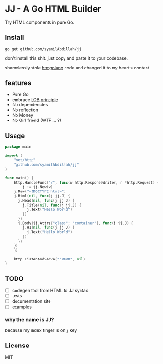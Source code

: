 # JJ - A Go HTML Builder

Try HTML components in pure Go.

## Install

```sh
go get github.com/syamilAbdillah/jj
```

don't install this shit. just copy and paste it to your codebase.

shamelessly stole [htmgolang](github.com/htmgolang/htmg) code and changed it to my heart's content.

## features

- Pure Go
- embrace [LOB principle](https://htmx.org/essays/locality-of-behaviour)
- No dependencies
- No reflection
- No Money
- No Girl friend (WTF ... ?)

## Usage

```go
package main

import (
	"net/http"
	"github.com/syamilAbdillah/jj"
)

func main() {
	http.HandleFunc("/", func(w http.ResponseWriter, r *http.Request) {
		j := jj.New(w)
    j.Raw("<!DOCTYPE html>")
    j.Html(nil, func(j jj.J) {
      j.Head(nil, func(j jj.J) {
        j.Title(nil, func(j jj.J) {
          j.Text("Hello World")
        })
      })
      j.Body(jj.Attrs{"class": "container"}, func(j jj.J) {
        j.H1(nil, func(j jj.J) {
          j.Text("Hello World")
        })
      })
    })
	})

	http.ListenAndServe(":8080", nil)
}
```

## TODO

- [ ] codegen tool from HTML to JJ syntax
- [ ] tests
- [ ] documentation site
- [ ] examples

### why the name is JJ?

because my index finger is on `j` key

## License

MIT

